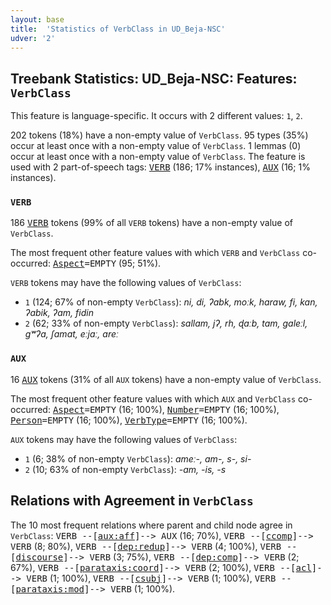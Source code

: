 ```yaml
---
layout: base
title:  'Statistics of VerbClass in UD_Beja-NSC'
udver: '2'
---
```


## Treebank Statistics: UD_Beja-NSC: Features: `VerbClass`

This feature is language-specific.
It occurs with 2 different values: `1`, `2`.

202 tokens (18%) have a non-empty value of `VerbClass`.
95 types (35%) occur at least once with a non-empty value of `VerbClass`.
1 lemmas (0) occur at least once with a non-empty value of `VerbClass`.
The feature is used with 2 part-of-speech tags: <tt><a href="bej_nsc-pos-VERB.html">VERB</a></tt> (186; 17% instances), <tt><a href="bej_nsc-pos-AUX.html">AUX</a></tt> (16; 1% instances).

### `VERB`

186 <tt><a href="bej_nsc-pos-VERB.html">VERB</a></tt> tokens (99% of all `VERB` tokens) have a non-empty value of `VerbClass`.

The most frequent other feature values with which `VERB` and `VerbClass` co-occurred: <tt><a href="bej_nsc-feat-Aspect.html">Aspect</a></tt><tt>=EMPTY</tt> (95; 51%).

`VERB` tokens may have the following values of `VerbClass`:

* `1` (124; 67% of non-empty `VerbClass`): <em>ni, di, ʔabk, moːk, haraw, fi, kan, ʔabik, ʔam, fidin</em>
* `2` (62; 33% of non-empty `VerbClass`): <em>sallam, jʔ, rh, ɖaːb, tam, galeːl, gʷʔa, ʃamat, eːjaː, areː</em>

### `AUX`

16 <tt><a href="bej_nsc-pos-AUX.html">AUX</a></tt> tokens (31% of all `AUX` tokens) have a non-empty value of `VerbClass`.

The most frequent other feature values with which `AUX` and `VerbClass` co-occurred: <tt><a href="bej_nsc-feat-Aspect.html">Aspect</a></tt><tt>=EMPTY</tt> (16; 100%), <tt><a href="bej_nsc-feat-Number.html">Number</a></tt><tt>=EMPTY</tt> (16; 100%), <tt><a href="bej_nsc-feat-Person.html">Person</a></tt><tt>=EMPTY</tt> (16; 100%), <tt><a href="bej_nsc-feat-VerbType.html">VerbType</a></tt><tt>=EMPTY</tt> (16; 100%).

`AUX` tokens may have the following values of `VerbClass`:

* `1` (6; 38% of non-empty `VerbClass`): <em>ameː-, am-, s-, si-</em>
* `2` (10; 63% of non-empty `VerbClass`): <em>-am, -is, -s</em>

## Relations with Agreement in `VerbClass`

The 10 most frequent relations where parent and child node agree in `VerbClass`:
<tt>VERB --[<tt><a href="bej_nsc-dep-aux-aff.html">aux:aff</a></tt>]--> AUX</tt> (16; 70%),
<tt>VERB --[<tt><a href="bej_nsc-dep-ccomp.html">ccomp</a></tt>]--> VERB</tt> (8; 80%),
<tt>VERB --[<tt><a href="bej_nsc-dep-dep-redup.html">dep:redup</a></tt>]--> VERB</tt> (4; 100%),
<tt>VERB --[<tt><a href="bej_nsc-dep-discourse.html">discourse</a></tt>]--> VERB</tt> (3; 75%),
<tt>VERB --[<tt><a href="bej_nsc-dep-dep-comp.html">dep:comp</a></tt>]--> VERB</tt> (2; 67%),
<tt>VERB --[<tt><a href="bej_nsc-dep-parataxis-coord.html">parataxis:coord</a></tt>]--> VERB</tt> (2; 100%),
<tt>VERB --[<tt><a href="bej_nsc-dep-acl.html">acl</a></tt>]--> VERB</tt> (1; 100%),
<tt>VERB --[<tt><a href="bej_nsc-dep-csubj.html">csubj</a></tt>]--> VERB</tt> (1; 100%),
<tt>VERB --[<tt><a href="bej_nsc-dep-parataxis-mod.html">parataxis:mod</a></tt>]--> VERB</tt> (1; 100%).


